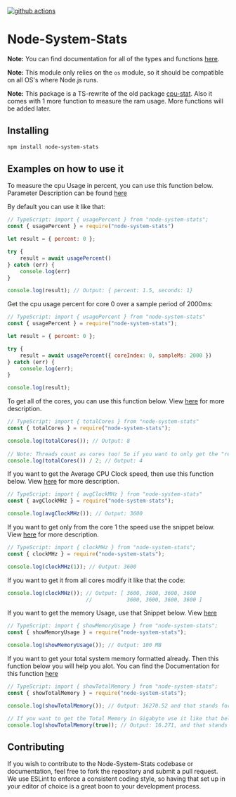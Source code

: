 [![github actions][actions-image]][actions-url]

# Node-System-Stats

**Note:** You can find documentation for all of the types and functions [here](https://joniii11.github.io/node-system-stats/).

**Note:** This module only relies on the `os` module, so it should be compatible on all OS's where Node.js runs.

**Note:** This package is a TS-rewrite of the old package [cpu-stat](https://github.com/jub3i/node-cpu-stat). Also it comes with 1 more function to measure the ram usage. More functions will be added later.

## Installing
```bash
npm install node-system-stats
```

## Examples on how to use it
To measure the cpu Usage in percent, you can use this function below. Parameter Description can be found [here](https://joniii11.github.io/node-system-stats/functions/usagePercent.html)

By default you can use it like that:
```js
// TypeScript: import { usagePercent } from "node-system-stats";
const { usagePercent } = require("node-system-stats")

let result = { percent: 0 };

try {
    result = await usagePercent()
} catch (err) {
    console.log(err)
}

console.log(result); // Output: { percent: 1.5, seconds: 1}
```

Get the cpu usage percent for core 0 over a sample period of 2000ms:
```js
// TypeScript: import { usagePercent } from "node-system-stats"
const { usagePercent } = require("node-system-stats");

let result = { percent: 0 };

try {
    result = await usagePercent({ coreIndex: 0, sampleMs: 2000 })
} catch (err) {
    console.log(err);
}

console.log(result);
```

To get all of the cores, you can use this function below. View [here](https://joniii11.github.io/node-system-stats/functions/totalCores.html) for more description.

```js
// TypeScript: import { totalCores } from "node-system-stats"
const { totalCores } = require("node-system-stats");

console.log(totalCores()); // Output: 8 
                           
// Note: Threads count as cores too! So if you want to only get the "real" cores use the code snippet below:
console.log(totalCores()) / 2; // Output: 4
```

If you want to get the Average CPU Clock speed, then use this function below. View [here](https://joniii11.github.io/node-system-stats/functions/avgClockMHz.html) for more description.

```js
// TypeScript: import { avgClockMHz } from "node-system-stats"
const { avgClockMHz } = require("node-system-stats");

console.log(avgClockMHz()); // Output: 3600
```

If you want to get only from the core 1 the speed use the snippet below. View [here](https://joniii11.github.io/node-system-stats/functions/clockMHz.html) for more description.

```js
// TypeScript: import { clockMHz } from "node-system-stats";
const { clockMHz } = require("node-system-stats");

console.log(clockMHz(1)); // Output: 3600
```

If you want to get it from all cores modify it like that the code:
```js
console.log(clockMHz()); // Output: [ 3600, 3600, 3600, 3600
                         //           3600, 3600, 3600, 3600 ]
```

If you want to get the memory Usage, use that Snippet below. View [here](https://joniii11.github.io/node-system-stats/functions/showMemoryUsage.html)
```js
// TypeScript: import { showMemoryUsage } from "node-system-stats";
const { showMemoryUsage } = require("node-system-stats");

console.log(showMemoryUsage()); // Output: 100 MB 
```

If you want to get your total system memory formatted already. Then this function below you will help you alot. You can find the Documentation for this function [here](https://joniii11.github.io/node-system-stats/functions/showTotalMemory.html)
```js
// TypeScript: import { showTotalMemory } from "node-system-stats";
const { showTotalMemory } = require("node-system-stats");

console.log(showTotalMemory()); // Output: 16270.52 and that stands for 16 GB of memory.

// If you want to get the Total Memory in Gigabyte use it like that below:
console.log(showTotalMemory(true)); // Output: 16.271, and that stands for 16 GB of memory aswell.
```

## Contributing
If you wish to contribute to the Node-System-Stats codebase or documentation, feel free to fork the repository and submit a
pull request. We use ESLint to enforce a consistent coding style, so having that set up in your editor of choice
is a great boon to your development process.


[actions-image]: https://img.shields.io/endpoint?url=https://github-actions-badge-u3jn4tfpocch.runkit.sh/es-shims/Math.clz32
[actions-url]: https://github.com/Joniii11/node-system-stats/actions